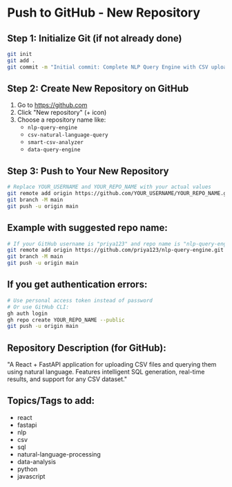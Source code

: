 # Push to GitHub - New Repository

## Step 1: Initialize Git (if not already done)
```bash
git init
git add .
git commit -m "Initial commit: Complete NLP Query Engine with CSV upload and natural language querying"
```

## Step 2: Create New Repository on GitHub
1. Go to https://github.com
2. Click "New repository" (+ icon)
3. Choose a repository name like:
   - `nlp-query-engine`
   - `csv-natural-language-query`
   - `smart-csv-analyzer`
   - `data-query-engine`

## Step 3: Push to Your New Repository
```bash
# Replace YOUR_USERNAME and YOUR_REPO_NAME with your actual values
git remote add origin https://github.com/YOUR_USERNAME/YOUR_REPO_NAME.git
git branch -M main
git push -u origin main
```

## Example with suggested repo name:
```bash
# If your GitHub username is "priya123" and repo name is "nlp-query-engine"
git remote add origin https://github.com/priya123/nlp-query-engine.git
git branch -M main
git push -u origin main
```

## If you get authentication errors:
```bash
# Use personal access token instead of password
# Or use GitHub CLI:
gh auth login
gh repo create YOUR_REPO_NAME --public
git push -u origin main
```

## Repository Description (for GitHub):
"A React + FastAPI application for uploading CSV files and querying them using natural language. Features intelligent SQL generation, real-time results, and support for any CSV dataset."

## Topics/Tags to add:
- react
- fastapi
- nlp
- csv
- sql
- natural-language-processing
- data-analysis
- python
- javascript